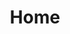 ---
title: 'Home'
published: '2024-05-29'
description: 'Home page'
tags: ['next.js','nextjs','static', docs]
nesting: '0'
---